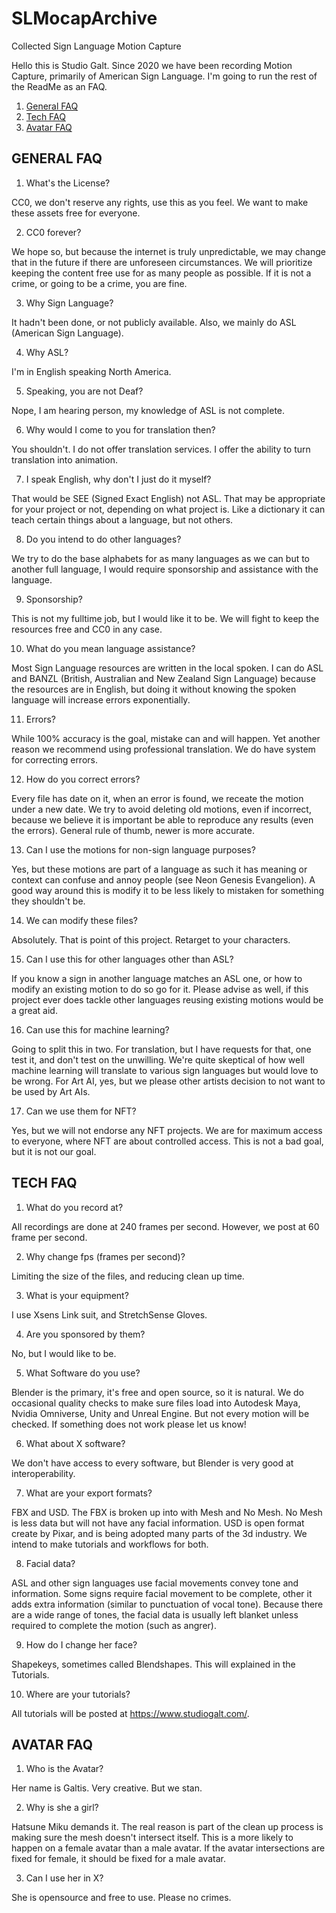 # SLMocapArchive
Collected Sign Language Motion Capture  
  
Hello this is Studio Galt. Since 2020 we have been recording Motion Capture, primarily of American Sign Language. I'm going to run the rest of the ReadMe as an FAQ.
1. [General FAQ](#general_faq)
2. [Tech FAQ](#tech_faq)
3. [Avatar FAQ](#avatar_faq)

<a name="general_faq"></a>
## GENERAL FAQ

1) What's the License?

CC0, we don't reserve any rights, use this as you feel. We want to make these assets free for everyone.

2) CC0 forever?

We hope so, but because the internet is truly unpredictable, we may change that in the future if there are unforeseen circumstances. We will prioritize keeping the content free use for as many people as possible. If it is not a crime, or going to be a crime, you are fine.

3) Why Sign Language?

It hadn't been done, or not publicly available. Also, we mainly do ASL (American Sign Language).

4) Why ASL?

I'm in English speaking North America.

5) Speaking, you are not Deaf?

Nope, I am hearing person, my knowledge of ASL is not complete.

6) Why would I come to you for translation then?

You shouldn't. I do not offer translation services. I offer the ability to turn translation into animation.

7) I speak English, why don't I just do it myself?

That would be SEE (Signed Exact English) not ASL. That may be appropriate for your project or not, depending on what project is. Like a dictionary it can teach certain things about a language, but not others.

8) Do you intend to do other languages?

We try to do the base alphabets for as many languages as we can but to another full language, I would require sponsorship and assistance with the language.

9) Sponsorship?

This is not my fulltime job, but I would like it to be. We will fight to keep the resources free and CC0 in any case.

10) What do you mean language assistance?

Most Sign Language resources are written in the local spoken. I can do ASL and BANZL (British, Australian and New Zealand Sign Language) because the resources are in English, but doing it without knowing the spoken language will increase errors exponentially.

11) Errors?

While 100% accuracy is the goal, mistake can and will happen. Yet another reason we recommend using professional translation. We do have system for correcting errors.

12) How do you correct errors?

Every file has date on it, when an error is found, we receate the motion under a new date. We try to avoid deleting old motions, even if incorrect, because we believe it is important be able to reproduce any results (even the errors). General rule of thumb, newer is more accurate. 

13) Can I use the motions for non-sign language purposes?

Yes, but these motions are part of a language as such it has meaning or context can confuse and annoy people (see Neon Genesis Evangelion). A good way around this is modify it to be less likely to mistaken for something they shouldn't be.

14) We can modify these files?

Absolutely. That is point of this project. Retarget to your characters.

15) Can I use this for other languages other than ASL?

If you know a sign in another language matches an ASL one, or how to modify an existing motion to do so go for it. Please advise as well, if this project ever does tackle other languages reusing existing motions would be a great aid.

16) Can use this for machine learning?

Going to split this in two. For translation, but I have requests for that, one test it, and don't test on the unwilling. We're quite skeptical of how well machine learning will translate to various sign languages but would love to be wrong. 
For Art AI, yes, but we please other artists decision to not want to be used by Art AIs.

17) Can we use them for NFT?

Yes, but we will not endorse any NFT projects. We are for maximum access to everyone, where NFT are about controlled access. This is not a bad goal, but it is not our goal.

<a name="tech_faq"></a>
## TECH FAQ

1) What do you record at?

All recordings are done at 240 frames per second. However, we post at 60 frame per second.

2) Why change fps (frames per second)?

Limiting the size of the files, and reducing clean up time.

3) What is your equipment?

I use Xsens Link suit, and StretchSense Gloves.

4) Are you sponsored by them?

No, but I would like to be.

5) What Software do you use?

Blender is the primary, it's free and open source, so it is natural. We do occasional quality checks to make sure files load into Autodesk Maya, Nvidia Omniverse, Unity and Unreal Engine. But not every motion will be checked. If something does not work please let us know!

6) What about X software?

We don't have access to every software, but Blender is very good at interoperability.

7) What are your export formats?

FBX and USD. The FBX is broken up into with Mesh and No Mesh. No Mesh is less data but will not have any facial information.
USD is open format create by Pixar, and is being adopted many parts of the 3d industry. We intend to make tutorials and workflows for both.

8) Facial data?

ASL and other sign languages use facial movements convey tone and information. Some signs require facial movement to be complete, other it adds extra information (similar to punctuation of vocal tone). Because there are a wide range of tones, the facial data is usually left blanket unless required to complete the motion (such as angrer).

9) How do I change her face?

Shapekeys, sometimes called Blendshapes. This will explained in the Tutorials. 

10) Where are your tutorials?

All tutorials will be posted at https://www.studiogalt.com/. 

<a name="avatar_faq"></a>
## AVATAR FAQ

1) Who is the Avatar?

Her name is Galtis. Very creative. But we stan.

2) Why is she a girl?

Hatsune Miku demands it. The real reason is part of the clean up process is making sure the mesh doesn't intersect itself. This is a more likely to happen on a female avatar than a male avatar. If the avatar intersections are fixed for female, it should be fixed for a male avatar.

3) Can I use her in X?

She is opensource and free to use. Please no crimes.



